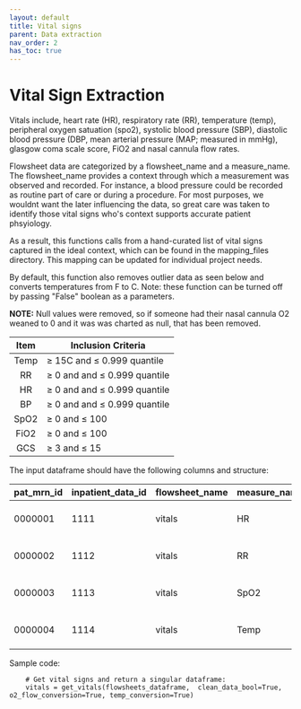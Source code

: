 ```yaml
---
layout: default
title: Vital signs
parent: Data extraction
nav_order: 2
has_toc: true
---
```


# Vital Sign Extraction 

Vitals include, heart rate (HR), respiratory rate (RR), temperature (temp), peripheral oxygen satuation (spo2), systolic blood pressure (SBP), diastolic blood pressure (DBP, mean arterial pressure (MAP; measured in mmHg), glasgow coma scale score, FiO2 and nasal cannula flow rates. 

Flowsheet data are categorized by a flowsheet_name and a measure_name. The flowsheet_name provides a context through which a measurement was observed and recorded. For instance, a blood pressure could be recorded as routine part of care or during a procedure. For most purposes, we wouldnt want the later influencing the data, so great care was taken to identify those vital signs who's context supports accurate patient phsyiology. 

As a result, this functions calls from a hand-curated list of vital signs captured in the ideal context, which can be found in the mapping_files directory. This mapping can be updated for individual project needs. 

By default, this function also removes outlier data as seen below and converts temperatures from F to C. Note: these function can be turned off by passing "False" boolean as a parameters. 

**NOTE:** Null values were removed, so if someone had their nasal cannula O2 weaned to 0 and it was was charted as null, that has been removed.

|Item|Inclusion Criteria|
|:--:|---|
|Temp| ≥ 15C and ≤ 0.999 quantile|
|RR| ≥ 0 and and ≤ 0.999 quantile|
|HR| ≥ 0 and and ≤ 0.999 quantile|
|BP| ≥ 0 and and ≤ 0.999 quantile|
|SpO2| ≥ 0 and ≤ 100|
|FiO2| ≥ 0 and ≤ 100|
|GCS| ≥ 3 and ≤ 15

The input dataframe should have the following columns and structure:

| pat_mrn_id  |   inpatient_data_id	 | flowsheet_name| measure_name         | value | performed|
|:-------------------|:---|:------------------|:------|:------|:------|
| 0000001  |1111|  vitals| HR				    | 60  | 2023-01-01 14:01:00
| 0000002  |1112      | vitals| RR				    | 18  |2023-01-01 14:01:00
| 0000003  |1113      | vitals| SpO2               | 99  |2023-01-01 14:01:00
| 0000004   |1114     | vitals| 	Temp		           | 37  |2023-01-01 14:01:00

Sample code:

		# Get vital signs and return a singular dataframe:
		vitals = get_vitals(flowsheets_dataframe,  clean_data_bool=True, o2_flow_conversion=True, temp_conversion=True)



